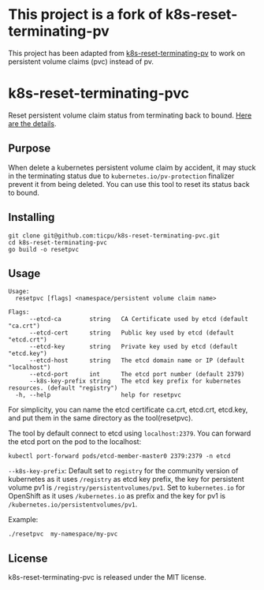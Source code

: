 # This project is a fork of k8s-reset-terminating-pv

This project has been adapted from [k8s-reset-terminating-pv](https://github.com/jianz/k8s-reset-terminating-pv) to work on persistent volume claims (pvc) instead of pv.

# k8s-reset-terminating-pvc

Reset persistent volume claim status from terminating back to bound. [Here are the details](https://jianz.github.io/posts/2020-08-25-reset-pv).

## Purpose

When delete a kubernetes persistent volume claim by accident, it may stuck in the terminating status due to `kubernetes.io/pv-protection` finalizer prevent it from being deleted. You can use this tool to reset its status back to bound.

## Installing

```shell
git clone git@github.com:ticpu/k8s-reset-terminating-pvc.git
cd k8s-reset-terminating-pvc
go build -o resetpvc
```

## Usage

```text
Usage:
  resetpvc [flags] <namespace/persistent volume claim name>

Flags:
      --etcd-ca        string   CA Certificate used by etcd (default "ca.crt")
      --etcd-cert      string   Public key used by etcd (default "etcd.crt")
      --etcd-key       string   Private key used by etcd (default "etcd.key")
      --etcd-host      string   The etcd domain name or IP (default "localhost")
      --etcd-port      int      The etcd port number (default 2379)
      --k8s-key-prefix string   The etcd key prefix for kubernetes resources. (default "registry")
  -h, --help                    help for resetpvc
```

For simplicity, you can name the etcd certificate ca.crt, etcd.crt, etcd.key, and put them in the same directory as the tool(resetpvc).

The tool by default connect to etcd using `localhost:2379`. You can forward the etcd port on the pod to the localhost:

```shell
kubectl port-forward pods/etcd-member-master0 2379:2379 -n etcd
```

`--k8s-key-prefix`: Default set to `registry` for the community version of kubernetes as it uses `/registry` as etcd key prefix, the key for persistent volume pv1 is `/registry/persistentvolumes/pv1`. Set to `kubernetes.io` for OpenShift as it uses `/kubernetes.io` as prefix and the key for pv1 is `/kubernetes.io/persistentvolumes/pv1`.

Example:

```shell
./resetpvc  my-namespace/my-pvc
```

## License

k8s-reset-terminating-pvc is released under the MIT license.
